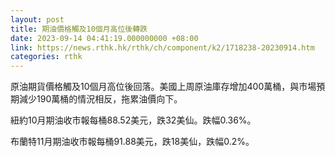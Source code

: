 ```yaml
---
layout: post
title: 期油價格觸及10個月高位後轉跌
date: 2023-09-14 04:41:19.000000000 +08:00
link: https://news.rthk.hk/rthk/ch/component/k2/1718238-20230914.htm
categories: rthk
---
```


原油期貨價格觸及10個月高位後回落。美國上周原油庫存增加400萬桶，與市場預期減少190萬桶的情況相反，拖累油價向下。

紐約10月期油收市報每桶88.52美元，跌32美仙。跌幅0.36%。

布蘭特11月期油收市報每桶91.88美元，跌18美仙，跌幅0.2%。
